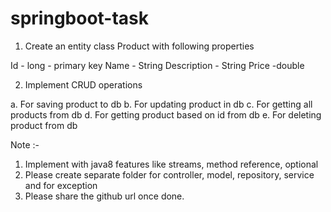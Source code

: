 # springboot-task

1.	Create an entity class  Product with following properties
 
   Id - long - primary key
   Name - String
   Description - String
   Price -double
 
2.	Implement  CRUD operations
 
  a. For saving product to db
  b. For updating product in db
  c. For getting all products from db
  d. For getting product based on id from db
  e. For deleting product from db
  
  Note :- 
1.	Implement with java8  features like streams, method reference, optional
2.	Please create separate folder for controller, model, repository, service and for exception
3.	Please share the github url once done.
 

 
